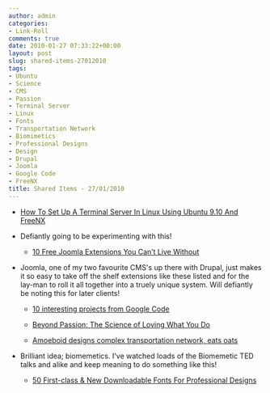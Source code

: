 ```yaml
---
author: admin
categories:
- Link-Roll
comments: true
date: 2010-01-27 07:33:22+00:00
layout: post
slug: shared-items-27012010
tags:
- Ubuntu
- Science
- CMS
- Passion
- Terminal Server
- Linux
- Fonts
- Transportation Network
- Biomimetics
- Professional Designs
- Design
- Drupal
- Joomla
- Google Code
- FreeNX
title: Shared Items - 27/01/2010
---
```



  * [How To Set Up A Terminal Server In Linux Using Ubuntu 9.10 And FreeNX](http://www.howtoforge.com/how-to-set-up-a-terminal-server-in-linux-using-ubuntu-9.10-and-freenx)

- Defiantly going to be experimenting with this!
  * [10 Free Joomla Extensions You Can’t Live Without](http://feedproxy.google.com/~r/Makeuseof/~3/nT_akfr3e9Y/)

- Joomla, one of my two favourite CMS's up there with Drupal, just makes it so easy to take off the shelf extensions like these listed and for the lay-man to roll it all together into a truely unique system. Will defiantly be noting this for later clients!
  * [10 interesting projects from Google Code](http://www.catswhocode.com/blog/10-interesting-projects-from-google-code)


  * [Beyond Passion: The Science of Loving What You Do](http://feedproxy.google.com/~r/StudyHacks/~3/rKatwBBIVds/)


  * [Amoeboid designs complex transportation network, eats oats](http://feeds.arstechnica.com/~r/arstechnica/index/~3/0aEChSGx1c4/amoeboid-designs-complex-transportation-network-eats-oats.ars)

- Brilliant idea; biomemetics. I've watched loads of the Biomemetic TED  talks and alike and keep meaning to do something like this!
  * [50 First-class & New Downloadable Fonts For Professional Designs](http://devsnippets.com/article/50-first-class-new-downloadable-fonts-for-professional-designs.html)

